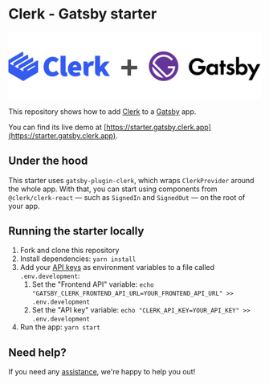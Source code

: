 # Clerk - Gatsby starter

<img src="./docs/logo.png" />

This repository shows how to add [Clerk](https://clerk.dev?utm_source=github&utm_medium=starter_repos&utm_campaign=gatsby_starter) to a [Gatsby](https://gatsbyjs.com/) app.

You can find its live demo at [https://starter.gatsby.clerk.app](https://starter.gatsby.clerk.app).

## Under the hood

This starter uses `gatsby-plugin-clerk`, which wraps `ClerkProvider` around the whole app. With that, you can start using components from `@clerk/clerk-react` — such as `SignedIn` and `SignedOut` — on the root of your app.

## Running the starter locally

1. Fork and clone this repository
2. Install dependencies: `yarn install`
3. Add your [API keys](https://dashboard.clerk.dev/last-active?path=/api-keys) as environment variables to a file called `.env.development`:
   1. Set the "Frontend API" variable: `echo "GATSBY_CLERK_FRONTEND_API_URL=YOUR_FRONTEND_API_URL" >> .env.development`
   2. Set the "API key" variable: `echo "CLERK_API_KEY=YOUR_API_KEY" >> .env.development`
4. Run the app: `yarn start`

## Need help?

If you need any [assistance](https://clerk.dev/support?utm_source=github&utm_medium=starter_repos&utm_campaign=gatsby_starter), we're happy to help you out!
